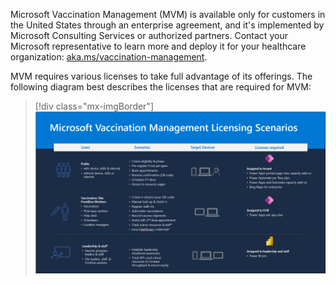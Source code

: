 Microsoft Vaccination Management (MVM) is available only for customers in the United States through an enterprise agreement, and it's implemented by Microsoft Consulting Services or authorized partners. Contact your Microsoft representative to learn more and deploy it for your healthcare organization: [aka.ms/vaccination-management](https://aka.ms/vaccination-management).

MVM requires various licenses to take full advantage of its offerings. The following diagram best describes the licenses that are required for MVM:

> [!div class="mx-imgBorder"]
> [![Table showing users, scenarios, target devices, and licenses required.](../media/licensing-scenarios.png)](../media/licensing-scenarios.png#lightbox)

